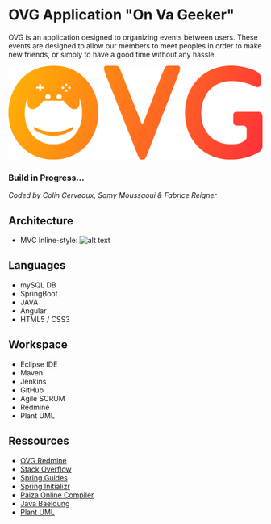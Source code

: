 OVG Application "On Va Geeker"
==============================

OVG is an application designed to organizing events between users. These events are designed to allow our members to meet peoples in order to make new friends, or simply to have a good time without any hassle.

![OVG Logo](/res/img/OVG_logo.png)

### Build in Progress...

_Coded by Colin Cerveaux, Samy Moussaoui & Fabrice Reigner_

Architecture
------------
* MVC
Inline-style: 
![alt text](https://www.peerbits.com/wp-content/uploads/2018/04/mobile-app-architectures.jpg "Software Engineering")

Languages
---------
* mySQL DB
* SpringBoot
* JAVA
* Angular
* HTML5 / CSS3

Workspace
---------
* Eclipse IDE
* Maven
* Jenkins
* GitHub
* Agile SCRUM
* Redmine
* Plant UML

Ressources
----------
- [OVG Redmine](http://dev10.tactfactory.com/)
- [Stack Overflow](https://stackoverflow.com/questions/tagged/java)
- [Spring Guides](https://spring.io/guides)
- [Spring Initializr](https://start.spring.io/)
- [Paiza Online Compiler](https://paiza.io/en)
- [Java Baeldung](https://www.baeldung.com/java-try-with-resources)
- [Plant UML](http://plantuml.com/fr/download)
